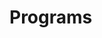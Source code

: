 # Programs













































































































































